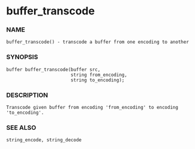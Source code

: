 # buffer_transcode

### NAME

    buffer_transcode() - transcode a buffer from one encoding to another

### SYNOPSIS

    buffer buffer_transcode(buffer src,
                            string from_encoding,
                            string to_encoding);

### DESCRIPTION

    Transcode given buffer from encoding 'from_encoding' to encoding
    'to_encoding'.

### SEE ALSO

    string_encode, string_decode
